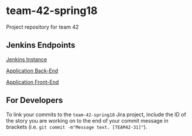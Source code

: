 # team-42-spring18
Project repository for team 42

## Jenkins Endpoints
[Jenkins Instance](http://ec2-54-152-150-131.compute-1.amazonaws.com:8080)

[Application Back-End](http://ec2-54-87-191-69.compute-1.amazonaws.com:8080)

[Application Front-End](http://spoiled-tomatillos.s3-website-us-east-1.amazonaws.com/)

## For Developers

To link your commits to the `team-42-spring18` Jira project, include the ID of the story you are working on to the end of your commit message in brackets (i.e. `git commit -m"Message text. [TEAM42-31]"`).
